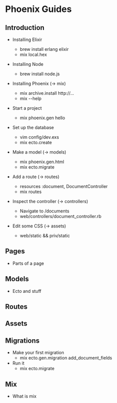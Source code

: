 Phoenix Guides
==============

Introduction
------------

- Installing Elixir
  - brew install erlang elixir
  - mix local.hex

- Installing Node
  - brew install node.js

- Installing Phoenix (-> mix)
  - mix archive.install http://...
  - mix --help

- Start a project
  - mix phoenix.gen hello

- Set up the database
  - vim config/dev.exs
  - mix ecto.create

- Make a model (-> models)
  - mix phoenix.gen.html
  - mix ecto.migrate

- Add a route (-> routes)
  - resources :document, DocumentController
  - mix routes

- Inspect the controller (-> controllers)
  - Navigate to /documents
  - web/controllers/document_controller.rb

- Edit some CSS (-> assets)
  - web/static && priv/static

## Pages

- Parts of a page

## Models

- Ecto and stuff

## Routes

## Assets

## Migrations

- Make your first migration
  - mix ecto.gen.migration add_document_fields
- Run it
  - mix ecto.migrate

## Mix

- What is mix
